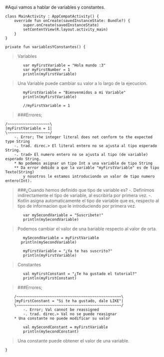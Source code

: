 #Aqui vamos a hablar de variables y constantes.

~~~
class MainActivity : AppCompatActivity() {
    override fun onCreate(savedInstanceState: Bundle?) {
        super.onCreate(savedInstanceState)
        setContentView(R.layout.activity_main)
    }
}
~~~

`private fun variablesYConstantes() {`

> Variables

~~~ 	
    	var myFirstVariable = "Hola mundo :3"
    	var myFirstNumber = 1
    	println(myFirstVariable)
~~~   
> Una Variable puede cambiar su valor a lo largo de la ejecucion.
    
~~~ 	
    	myFirstVariable = "Bienvenmidos a mi Variable"
    	println(myFirstVariable)

    	//myFirstVariable = 1
~~~    

> ###Errores;
> 
	/~~~~~~~~~~~~~~~~~~~\
	|myFirstVariable = 1|
  	\~~~~~~~~~~~~~~~~~~~/
        -. Error; The integer literal does not conform to the expected type String
        -. trad. direc.> El literal entero no se ajusta al tipo esperado String.
        -. trad> El numero entero no se ajusta al tipo (de variable) esperado String.
        * No podemos asignar un tipo Int a una variable de tipo String
        ** Da error debido a que la variable "myFirstVariable" es de tipo Texto(String)
            y nosotros le estamos introduciondo un valor de tipo numero entero(Int).

> ###¿Cuando hemos definido que tipo de variable es?
            -. Definimos indirectamente el tipo de variable, al escribirla por primera vez.
            -. Kotlin asigna automaticamente el tipo de variable que es, respecto al tipo de
            informacion que le introduciendo por primera vez.

~~~    
		var mySecondVariable = "Suscribete!"
   		println(mySecondVariable)
~~~    

> Podemos cambiar el valor de una bariable respecto al valor de orta.

~~~    
   		mySecondVariable = myFirstVariable
 	   println(mySecondVariable)
~~~    
      
~~~    
   		myFirstVariable = "¿Ya te has suscrito?"
   		println(myFirstVariable)
~~~    


> Constantes

~~~
  		val myFirstConstant = "¿Te ha gustado el tutorial?"
  		println(myFirstConstant)
~~~

> ###Errores;
> 
		/~~~~~~~~~~~~~~~~~~~~~~~~~~~~~~~~~~~~~~~~~~~~~~~\
		|myFirstConstant = "Si te ha gustado, dale LIKE"|
	  	\~~~~~~~~~~~~~~~~~~~~~~~~~~~~~~~~~~~~~~~~~~~~~~~/
			-. Error; Val cannot be reassigned
			-. trad. direc.> Val no se puede reasignar
       	* Una constante no puede modificar su valor

~~~    
    	val mySecondConstant = myFirstVariable
    	println(mySecondConstant)
~~~ 

> Una constante puede obtener el valor de una variable.
 
`}`
   


